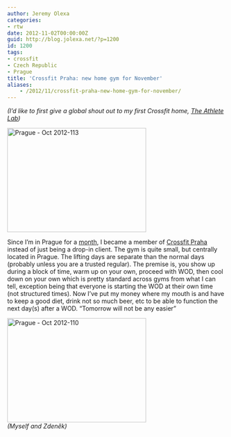 ```yaml
---
author: Jeremy Olexa
categories:
- rtw
date: 2012-11-02T00:00:00Z
guid: http://blog.jolexa.net/?p=1200
id: 1200
tags:
- crossfit
- Czech Republic
- Prague
title: 'Crossfit Praha: new home gym for November'
aliases:
    - /2012/11/crossfit-praha-new-home-gym-for-november/
---
```


*(I&#8217;d like to first give a global shout out to my first Crossfit home, [The Athlete Lab][1])*

[<img src="http://farm9.staticflickr.com/8054/8148689367_f701c98a48_n.jpg" width="320" height="240" alt="Prague - Oct 2012-113" />][2]

Since I&#8217;m in Prague for a [month][3], I became a member of [Crossfit Praha][4] instead of just being a drop-in client. The gym is quite small, but centrally located in Prague. The lifting days are separate than the normal days (probably unless you are a trusted regular). The premise is, you show up during a block of time, warm up on your own, proceed with WOD, then cool down on your own which is pretty standard across gyms from what I can tell, exception being that everyone is starting the WOD at their own time (not structured times). Now I&#8217;ve put my money where my mouth is and have to keep a good diet, drink not so much beer, etc to be able to function the next day(s) after a WOD. &#8220;Tomorrow will not be any easier&#8221;

[<img src="http://farm9.staticflickr.com/8326/8148718474_b12227bdb2_n.jpg" width="320" height="240" alt="Prague - Oct 2012-110" />][5]  
*(Myself and Zdeněk)*

 [1]: http://theathletelab.com/
 [2]: http://www.flickr.com/photos/jolexa/8148689367/ "Prague - Oct 2012-113 by jolexa112, on Flickr"
 [3]: http://blog.jolexa.net/2012/10/unexpected-turn-of-events-in-prague/
 [4]: http://www.crossfitpraha.com/
 [5]: http://www.flickr.com/photos/jolexa/8148718474/ "Prague - Oct 2012-110 by jolexa112, on Flickr"